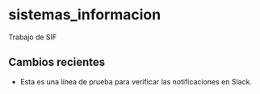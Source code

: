 # sistemas_informacion
Trabajo de SIF
## Cambios recientes
- Esta es una línea de prueba para verificar las notificaciones en Slack.